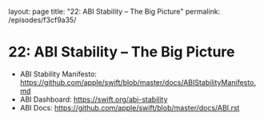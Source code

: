 layout: page
title: "22: ABI Stability – The Big Picture"
permalink: /episodes/f3cf9a35/

# 22: ABI Stability – The Big Picture

* ABI Stability Manifesto: https://github.com/apple/swift/blob/master/docs/ABIStabilityManifesto.md
* ABI Dashboard: https://swift.org/abi-stability
* ABI Docs: https://github.com/apple/swift/blob/master/docs/ABI.rst
